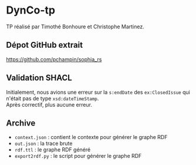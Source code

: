 # DynCo-tp

TP réalisé par Timothé Bonhoure et Christophe Martinez.

## Dépot GitHub extrait

https://github.com/pchampin/sophia_rs

## Validation SHACL

Initialement, nous avions une erreur sur la `s:endDate` des `ex:ClosedIssue` qui n'était pas de type `xsd:dateTimeStamp`.  
Après correctif, plus aucune erreur.

## Archive

- `context.json` : contient le contexte pour générer le graphe RDF
- `out.json` : la trace brute
- `rdf.ttl` : le graphe RDF généré
- `export2rdf.py` : le script pour générer le graphe RDF
